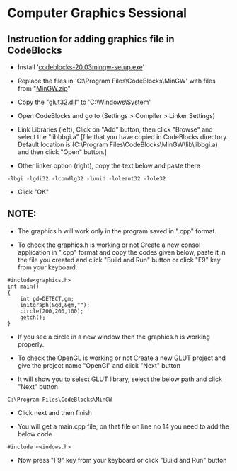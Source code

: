 # Computer Graphics Sessional

## Instruction for adding graphics file in CodeBlocks
- Install '<a href="https://sourceforge.net/projects/codeblocks/files/Binaries/20.03/Windows/codeblocks-20.03mingw-setup.exe">codeblocks-20.03mingw-setup.exe</a>'

- Replace the files in 'C:\Program Files\CodeBlocks\MinGW' with files from "<a href="https://github.com/mdarikrayhan/CSE-4206-Computer-Graphics-Sessional/blob/main/Graphics_h_and_OpenGL/MinGW.zip">MinGW.zip</a>"

- Copy the "<a href="https://github.com/mdarikrayhan/CSE-4206-Computer-Graphics-Sessional/blob/main/Graphics_h_and_OpenGL/glut32.dll">glut32.dll</a>" to 'C:\Windows\System'

- Open CodeBlocks and go to (Settings > Compiler > Linker Settings)

- Link Libraries (left), Click on "Add" button, then click "Browse" and select the "libbbgi.a"
   [file that you have copied in CodeBlocks directory..
   Default location is (C:\Program Files\CodeBlocks\MinGW\lib\libbgi.a)
   and then click "Open" button.]

- Other linker option (right), copy the text below and paste there
```
-lbgi -lgdi32 -lcomdlg32 -luuid -loleaut32 -lole32
```

- Click "OK"


## NOTE:
- The graphics.h will work only in the program saved in ".cpp" format.

- To check the graphics.h is working or not Create a new consol application in ".cpp" format and copy the codes given below, paste it in the file you created and click "Build and Run" button or click "F9" key from your keyboard.

```
#include<graphics.h>
int main()
{
    int gd=DETECT,gm;
    initgraph(&gd,&gm,"");
    circle(200,200,100);
    getch();
}
```

- If you see a circle in a new window then the graphics.h is working properly.

- To check the OpenGL is working or not Create a new GLUT project and give the project name "OpenGl" and click "Next" button

- It will show you to select GLUT library, select the below path and click "Next" button
```
C:\Program Files\CodeBlocks\MinGW
```

- Click next and then finish

- You will get a main.cpp file, on that file on line no 14 you need to add the below code
```
#include <windows.h>
```

- Now press "F9" key from your keyboard or click "Build and Run" button